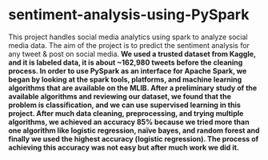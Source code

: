 # sentiment-analysis-using-PySpark
This project handles social media analytics using spark to analyze social media data. The aim of the project is to predict the sentiment analysis for any tweet & post on social media.<b/>
We used a trusted dataset from Kaggle, and it is labeled data, it is about ~162,980 tweets before the cleaning process.
In order to use PySpark as an interface for Apache Spark, we began by looking at the spark tools, platforms, and machine learning algorithms that are available on the MLIB.
After a preliminary study of the available algorithms and reviewing our dataset, we found that the problem is classification, and we can use supervised learning in this project.
After much data cleaning, preprocessing, and trying multiple algorithms, we achieved an accuracy 85% because we tried more than one algorithm like logistic regression, naïve bayes, and random forest and finally we used the highest accuracy (logistic regression).
The process of achieving this accuracy was not easy but after much work we did it.
